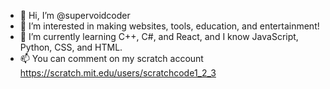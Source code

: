 - 👋 Hi, I’m @supervoidcoder
- 👀 I’m interested in making websites, tools, education, and entertainment!
- 🌱 I’m currently learning C++, C#, and React, and I know JavaScript, Python, CSS, and HTML.
- 📫 You can comment on my scratch account https://scratch.mit.edu/users/scratchcode1_2_3

<!---
supervoidcoder/supervoidcoder is a ✨ special ✨ repository because its `README.md` (this file) appears on your GitHub profile.
You can click the Preview link to take a look at your changes.
--->
